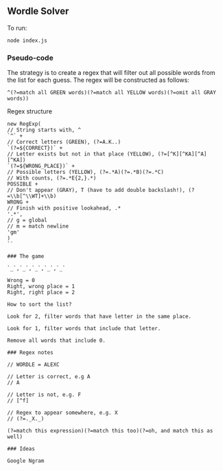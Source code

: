 ## Wordle Solver

To run:

```
node index.js
```

### Pseudo-code

The strategy is to create a regex that will filter out all possible words from the list for each guess. The regex will be constructed as follows:

```
^(?=match all GREEN words)(?=match all YELLOW words)(?=omit all GRAY words))
```

Regex structure

```
new RegExp(
// String starts with, ^
`^` +
// Correct letters (GREEN), (?=A.K..)
`(?=${CORRECT})` +
// Letter exists but not in that place (YELLOW), (?=[^K][^KA][^A][^KA])
`(?=${WRONG_PLACE})` +
// Possible letters (YELLOW), (?=.*A)(?=.*B)(?=.*C)
// With counts, (?=.*E{2,}.*)
POSSIBLE +
// Don't appear (GRAY), T (have to add double backslash!), (?=\\b[^\\WT]+\\b)
WRONG +
// Finish with positive lookahead, .*
'.*', 
// g = global
// m = match newline
'gm'
)
``

### The game

`_`,`_`,`_`,`_`,`_`

Wrong = 0
Right, wrong place = 1
Right, right place = 2

How to sort the list?

Look for 2, filter words that have letter in the same place.

Look for 1, filter words that include that letter.

Remove all words that include 0.

### Regex notes

// WORDLE = ALEXC

// Letter is correct, e.g A
// A

// Letter is not, e.g. F
// [^f]

// Regex to appear somewhere, e.g. X
// (?=._X._)

(?=match this expression)(?=match this too)(?=oh, and match this as well)

### Ideas

Google Ngram
